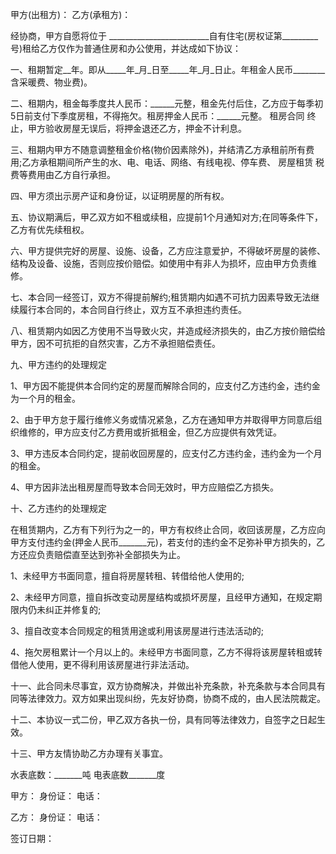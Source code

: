 
 


甲方(出租方)：            乙方(承租方)：


经协商，甲方自愿将位于 _________________________自有住宅(房权证第_________号)租给乙方仅作为普通住房和办公使用，并达成如下协议：


一、租期暂定__年。即从_____年_月_日至_____年_月_日止。年租金人民币________含采暖费、物业费)。


二、租期内，租金每季度共人民币：______元整，租金先付后住，乙方应于每季初5日前支付下季度房租，不得拖欠。租房押金人民币：______元整。
租房合同
终止，甲方验收房屋无误后，将押金退还乙方，押金不计利息。


三、租期内甲方不随意调整租金价格(物价因素除外)，并结清乙方承租前所有费用;乙方承租期间所产生的水、电、电话、网络、有线电视、停车费、
房屋租赁
税费等费用由乙方自行承担。


四、甲方须出示房产证和身份证，以证明房屋的所有权。


五、协议期满后，甲乙双方如不租或续租，应提前1个月通知对方;在同等条件下，乙方有优先续租权。


六、甲方提供完好的房屋、设施、设备，乙方应注意爱护，不得破坏房屋的装修、结构及设备、设施，否则应按价赔偿。如使用中有非人为损坏，应由甲方负责维修。


七、本合同一经签订，双方不得提前解约;租赁期内如遇不可抗力因素导致无法继续履行本合同的，本合同自行终止，双方互不承担违约责任。


八、租赁期内如因乙方使用不当导致火灾，并造成经济损失的，由乙方按价赔偿给甲方，因不可抗拒的自然灾害，乙方不承担赔偿责任。


九、甲方违约的处理规定


1、甲方因不能提供本合同约定的房屋而解除合同的，应支付乙方违约金，违约金为一个月的租金。


2、由于甲方怠于履行维修义务或情况紧急，乙方在通知甲方并取得甲方同意后组织维修的，甲方应支付乙方费用或折抵租金，但乙方应提供有效凭证。


3、甲方违反本合同约定，提前收回房屋的，应支付乙方违约金，违约金为一个月的租金。


4、甲方因非法出租房屋而导致本合同无效时，甲方应赔偿乙方损失。


十、乙方违约的处理规定


在租赁期内，乙方有下列行为之一的，甲方有权终止合同，收回该房屋，乙方应向甲方支付违约金(押金人民币_______元)，若支付的违约金不足弥补甲方损失的，乙方还应负责赔偿直至达到弥补全部损失为止。


1、未经甲方书面同意，擅自将房屋转租、转借给他人使用的;


2、未经甲方同意，擅自拆改变动房屋结构或损坏房屋，且经甲方通知，在规定期限内仍未纠正并修复的;


3、擅自改变本合同规定的租赁用途或利用该房屋进行违法活动的;


4、拖欠房租累计一个月以上的。未经甲方书面同意，乙方不得将该房屋转租或转借他人使用，更不得利用该房屋进行非法活动。


十一、此合同未尽事宜，双方协商解决，并做出补充条款，补充条款与本合同具有同等法律效力。双方如果出现纠纷，先友好协商，协商不成的，由人民法院裁定。


十二、本协议一式二份，甲乙双方各执一份，具有同等法律效力，自签字之日起生效。


十三、甲方友情协助乙方办理有关事宜。


水表底数：_______吨 电表底数_______度


甲方：            身份证：           电话：


乙方：            身份证：           电话：


签订日期：

 


 

 
 
 
 
 
  


  
 

  


  


  
 
 
 
 

